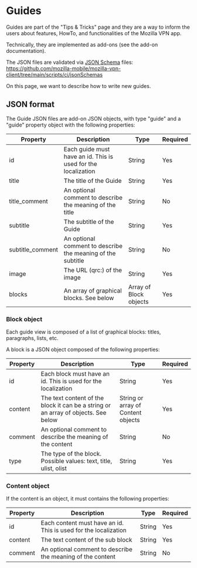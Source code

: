 # Guides

Guides are part of the "Tips & Tricks" page and they are a way to inform the
users about features, HowTo, and functionalities of the Mozilla VPN app.

Technically, they are implemented as add-ons (see the add-on documentation).

The JSON files are validated via [JSON Schema](https://json-schema.org/) files:
https://github.com/mozilla-mobile/mozilla-vpn-client/tree/main/scripts/ci/jsonSchemas

On this page, we want to describe how to write new guides.

## JSON format

The Guide JSON files are add-on JSON objects, with type "guide" and a "guide"
property object with the following properties:


| Property | Description | Type | Required |
| --- | --- | --- | --- |
| id | Each guide must have an id. This is used for the localization | String | Yes |
| title | The title of the Guide | String | Yes |
| title_comment | An optional comment to describe the meaning of the title | String | No |
| subtitle | The subtitle of the Guide | String | Yes |
| subtitle_comment | An optional comment to describe the meaning of the subtitle | String | No |
| image | The URL (qrc:) of the image | String | Yes |
| blocks | An array of graphical blocks. See below | Array of Block objects | Yes |

### Block object

Each guide view is composed of a list of graphical blocks: titles, paragraphs, lists, etc.

A block is a JSON object composed of the following properties:

| Property | Description | Type | Required |
| --- | --- | --- | --- |
| id | Each block must have an id. This is used for the localization | String | Yes |
| content | The text content of the block it can be a string or an array of objects. See below | String or array of Content objects | Yes |
| comment | An optional comment to describe the meaning of the content | String | No | 
| type | The type of the block. Possible values: text, title, ulist, olist | String | Yes |

### Content object

If the content is an object, it must contains the following properties:

| Property | Description | Type | Required |
| --- | --- | --- | --- |
| id | Each content must have an id. This is used for the localization | String | Yes |
| content | The text content of the sub block | String | Yes |
| comment | An optional comment to describe the meaning of the content | String | No | 
